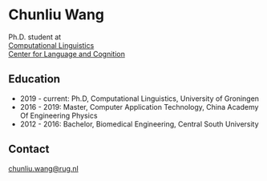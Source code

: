

# Chunliu Wang
Ph.D. student at  
[Computational Linguistics](https://www.rug.nl/staff/departments/17931)  
[Center for Language and Cognition](https://www.rug.nl/staff/departments/11291)  

## Education
* 2019 - current: Ph.D, Computational Linguistics, University of Groningen 
* 2016 - 2019: Master, Computer Application Technology, China Academy Of Engineering Physics
* 2012 - 2016: Bachelor, Biomedical Engineering, Central South University

## Contact
chunliu.wang@rug.nl
